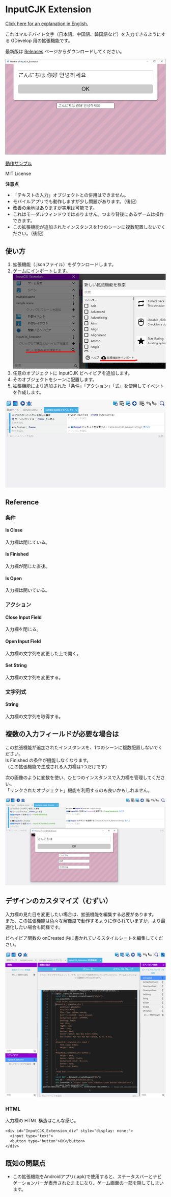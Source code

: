 # InputCJK Extension
[Click here for an explanation in English.](https://github.com/PANDAKO-GitHub/InputCJK_Extension/)

これはマルチバイト文字（日本語、中国語、韓国語など）を入力できるようにする GDevelop 用の拡張機能です。

最新版は [Releases](https://github.com/PANDAKO-GitHub/InputCJK_Extension/releases) ページからダウンロードしてください。

![](https://github.com/PANDAKO-GitHub/InputCJK_Extension/blob/main/images/img01.png)

[動作サンプル](https://pandako-github.github.io/InputCJK_Extension/)

MIT License

**注意点**
- 「テキストの入力」オブジェクトとの併用はできません。
- モバイルアプリでも動作しますが少し問題があります。（後記）
- 改善の余地はありますが実用は可能です。
- これはモーダルウィンドウではありません。つまり背後にあるゲームは操作できます。
- この拡張機能が追加されたインスタンスを1つのシーンに複数配置しないでください。（後記）

## 使い方
1. 拡張機能（.jsonファイル）をダウンロードします。
2. ゲームにインポートします。  ![](https://github.com/PANDAKO-GitHub/InputCJK_Extension/blob/main/images/img09.png)
3. 任意のオブジェクトに InputCJK ビヘイビアを追加します。
4. そのオブジェクトをシーンに配置します。
5. 拡張機能により追加された「条件」「アクション」「式」を使用してイベントを作成します。

![](https://github.com/PANDAKO-GitHub/InputCJK_Extension/blob/main/images/img04.png)

## Reference

### 条件

#### Is Close
入力欄は閉じている。

#### Is Finished
入力欄が閉じた直後。

#### Is Open
入力欄は開いている。

### アクション

#### Close Input Field
入力欄を閉じる。

#### Open Input Field
入力欄の文字列を変更した上で開く。

#### Set String
入力欄の文字列を変更する。

### 文字列式

#### String
入力欄の文字列を取得する。

## 複数の入力フィールドが必要な場合は
この拡張機能が追加されたインスタンスを、1つのシーンに複数配置しないでください。  
Is Finished の条件が機能しなくなります。  
（この拡張機能で生成される入力欄は1つだけです）

次の画像のように変数を使い、ひとつのインスタンスで入力欄を管理してください。  
「リンクされたオブジェクト」機能を利用するのも良いかもしれません。

![](https://github.com/PANDAKO-GitHub/InputCJK_Extension/blob/main/images/img07.png)

## デザインのカスタマイズ（むずい）
入力欄の見た目を変更したい場合は、拡張機能を編集する必要があります。  
また、この拡張機能は色々な解像度で動作するように作られていますが、より最適化したい場合も同様です。

ビヘイビア関数の onCreated 内に書かれているスタイルシートを編集してください。

![](https://github.com/PANDAKO-GitHub/InputCJK_Extension/blob/main/images/img05.png)

### HTML
入力欄の HTML 構造はこんな感じ。
```
<div id="InputCJK_Extension_div" style="display: none;">
  <input type="text">
  <button type="button">OK</button>
</div>
```

## 既知の問題点
- この拡張機能をAndroidアプリ(.apk)で使用すると、ステータスバーとナビゲーションバーが表示されたままになり、ゲーム画面の一部を隠してしまいます。
